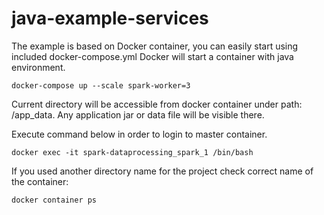 # java-example-services

The example is based on Docker container, you can easily start using included docker-compose.yml
Docker will start a container with java environment.

```
docker-compose up --scale spark-worker=3
```

Current directory will be accessible from docker container under path: /app_data.
Any application jar or data file will be visible there.

Execute command below in order to login to master container.
```
docker exec -it spark-dataprocessing_spark_1 /bin/bash
```
If you used another directory name for the project check correct name of the container:

```
docker container ps
```
